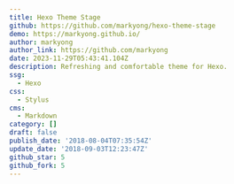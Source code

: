 ```yaml
---
title: Hexo Theme Stage
github: https://github.com/markyong/hexo-theme-stage
demo: https://markyong.github.io/
author: markyong
author_link: https://github.com/markyong
date: 2023-11-29T05:43:41.104Z
description: Refreshing and comfortable theme for Hexo.
ssg:
  - Hexo
css:
  - Stylus
cms:
  - Markdown
category: []
draft: false
publish_date: '2018-08-04T07:35:54Z'
update_date: '2018-09-03T12:23:47Z'
github_star: 5
github_fork: 5
---
```

